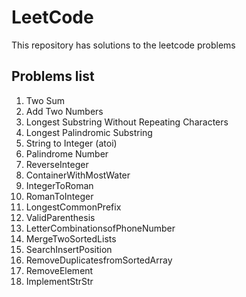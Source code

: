 # LeetCode
This repository has solutions to the leetcode problems 

## Problems list
1. Two Sum 
2. Add Two Numbers
3. Longest Substring Without Repeating Characters
4. Longest Palindromic Substring
5. String to Integer (atoi)
6. Palindrome Number
7. ReverseInteger
8. ContainerWithMostWater
9. IntegerToRoman
10. RomanToInteger
11. LongestCommonPrefix
12. ValidParenthesis
13. LetterCombinationsofPhoneNumber
14. MergeTwoSortedLists
15. SearchInsertPosition
16. RemoveDuplicatesfromSortedArray
17. RemoveElement
18. ImplementStrStr